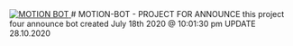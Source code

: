 
<a href="https://top.gg/bot/734167995517108295">
    <img src="https://top.gg/api/widget/734167995517108295.svg" alt="MOTION BOT" />
</a>
                                              # MOTION-BOT - PROJECT FOR ANNOUNCE
                             this project four announce bot 
                             created July 18th 2020 @ 10:01:30 pm
                                                       UPDATE 28.10.2020

